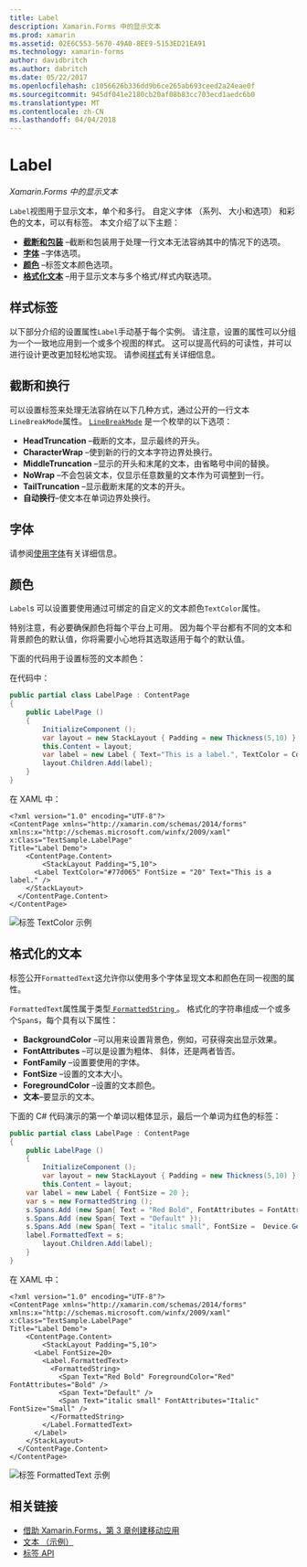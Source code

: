 ```yaml
---
title: Label
description: Xamarin.Forms 中的显示文本
ms.prod: xamarin
ms.assetid: 02E6C553-5670-49A0-8EE9-5153ED21EA91
ms.technology: xamarin-forms
author: davidbritch
ms.author: dabritch
ms.date: 05/22/2017
ms.openlocfilehash: c1056626b336dd9b6ce265ab693ceed2a24eae0f
ms.sourcegitcommit: 945df041e2180cb20af08b83cc703ecd1aedc6b0
ms.translationtype: MT
ms.contentlocale: zh-CN
ms.lasthandoff: 04/04/2018
---
```

# <a name="label"></a>Label

_Xamarin.Forms 中的显示文本_

`Label`视图用于显示文本，单个和多行。 自定义字体 （系列、 大小和选项） 和彩色的文本，可以有标签。 本文介绍了以下主题：

- **[截断和包装](#Truncation_and_Wrapping)** &ndash;截断和包装用于处理一行文本无法容纳其中的情况下的选项。
- **[字体](#Font)** &ndash;字体选项。
- **[颜色](#Color)** &ndash;标签文本颜色选项。
- **[格式化文本](#Formatted_Text)** &ndash;用于显示文本与多个格式/样式内联选项。

## <a name="styling-label"></a>样式标签

以下部分介绍的设置属性`Label`手动基于每个实例。 请注意，设置的属性可以分组为一个一致地应用到一个或多个视图的样式。 这可以提高代码的可读性，并可以进行设计更改更加轻松地实现。 请参阅[样式](~/xamarin-forms/user-interface/text/styles.md)有关详细信息。

<a name="Truncation_and_Wrapping" />

## <a name="truncation-and-wrapping"></a>截断和换行

可以设置标签来处理无法容纳在以下几种方式，通过公开的一行文本`LineBreakMode`属性。 [`LineBreakMode`](https://developer.xamarin.com/api/type/Xamarin.Forms.LineBreakMode/) 是一个枚举的以下选项：

- **HeadTruncation** &ndash;截断的文本，显示最终的开头。
- **CharacterWrap** &ndash;使到新的行的文本字符边界处换行。
- **MiddleTruncation** &ndash;显示的开头和末尾的文本，由省略号中间的替换。
- **NoWrap** &ndash;不会包装文本，仅显示任意数量的文本作为可调整到一行。
- **TailTruncation** &ndash;显示截断末尾的文本的开头。
- **自动换行**&ndash;使文本在单词边界处换行。

## <a name="font"></a>字体

请参阅[使用字体](~/xamarin-forms/user-interface/text/fonts.md)有关详细信息。

## <a name="color"></a>颜色

`Label`s 可以设置要使用通过可绑定的自定义的文本颜色`TextColor`属性。

特别注意，有必要确保颜色将每个平台上可用。 因为每个平台都有不同的文本和背景颜色的默认值，你将需要小心地将其选取适用于每个的默认值。

下面的代码用于设置标签的文本颜色：

在代码中：

```csharp
public partial class LabelPage : ContentPage
{
    public LabelPage ()
    {
        InitializeComponent ();
        var layout = new StackLayout { Padding = new Thickness(5,10) };
        this.Content = layout;
        var label = new Label { Text="This is a label.", TextColor = Color.FromHex("#77d065"), FontSize = 20 };
        layout.Children.Add(label);
    }
}
```

在 XAML 中：

```xaml
<?xml version="1.0" encoding="UTF-8"?>
<ContentPage xmlns="http://xamarin.com/schemas/2014/forms"
xmlns:x="http://schemas.microsoft.com/winfx/2009/xaml"
x:Class="TextSample.LabelPage"
Title="Label Demo">
    <ContentPage.Content>
        <StackLayout Padding="5,10">
      <Label TextColor="#77d065" FontSize = "20" Text="This is a label." />
    </StackLayout>
  </ContentPage.Content>
</ContentPage>
```

![](label-images/textcolor.png "标签 TextColor 示例")

<a name="Formatted_Text" />

## <a name="formatted-text"></a>格式化的文本

标签公开`FormattedText`这允许你以使用多个字体呈现文本和颜色在同一视图的属性。

`FormattedText`属性属于类型[ `FormattedString` ](https://developer.xamarin.com/api/type/Xamarin.Forms.FormattedString/)。 格式化的字符串组成一个或多个`Span`s，每个具有以下属性：

- **BackgroundColor** &ndash;可以用来设置背景色，例如，可获得突出显示效果。
- **FontAttributes** &ndash;可以是设置为粗体、 斜体，还是两者皆否。
- **FontFamily** &ndash;设置要使用的字体。
- **FontSize** &ndash;设置的文本大小。
- **ForegroundColor** &ndash;设置的文本颜色。
- **文本**&ndash;要显示的文本。

下面的 C# 代码演示的第一个单词以粗体显示，最后一个单词为红色的标签：

```csharp
public partial class LabelPage : ContentPage
{
    public LabelPage ()
    {
        InitializeComponent ();
        var layout = new StackLayout { Padding = new Thickness(5,10) };
        this.Content = layout;
    var label = new Label { FontSize = 20 };
    var s = new FormattedString ();
    s.Spans.Add (new Span{ Text = "Red Bold", FontAttributes = FontAttributes.Bold });
    s.Spans.Add (new Span{ Text = "Default" });
    s.Spans.Add (new Span{ Text = "italic small", FontSize =  Device.GetNamedSize(NamedSize.Small, typeof(Label)), FontAttributes = FontAttributes.Italic});
    label.FormattedText = s;
        layout.Children.Add(label);
    }
}
```

在 XAML 中：

```xaml
<?xml version="1.0" encoding="UTF-8"?>
<ContentPage xmlns="http://xamarin.com/schemas/2014/forms"
xmlns:x="http://schemas.microsoft.com/winfx/2009/xaml"
x:Class="TextSample.LabelPage"
Title="Label Demo">
    <ContentPage.Content>
        <StackLayout Padding="5,10">
      <Label FontSize=20>
        <Label.FormattedText>
          <FormattedString>
            <Span Text="Red Bold" ForegroundColor="Red" FontAttributes="Bold" />
            <Span Text="Default" />
            <Span Text="italic small" FontAttributes="Italic" FontSize="Small" />
          </FormattedString>
        </Label.FormattedText>
      </Label>
    </StackLayout>
  </ContentPage.Content>
</ContentPage>
```

![](label-images/formattedtext.png "标签 FormattedText 示例")


## <a name="related-links"></a>相关链接

- [借助 Xamarin.Forms，第 3 章创建移动应用](https://developer.xamarin.com/r/xamarin-forms/book/chapter03.pdf)
- [文本 （示例）](https://developer.xamarin.com/samples/xamarin-forms/UserInterface/Text)
- [标签 API](https://developer.xamarin.com/api/type/Xamarin.Forms.Label/)
